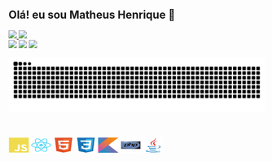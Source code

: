 ## Olá! eu sou Matheus Henrique 👋

<div>
  <a href="https://github.com/MatheusHenrique129">
  <img height="162em" src="https://github-readme-stats.vercel.app/api?username=MatheusHenrique129&hide=issues&show_icons=true&title_color=61dafb&text_color=FFFFFF&icon_color=61dafb&bg_color=20232a"/>
  <img height="162em" src="https://github-readme-stats.vercel.app/api/top-langs/?username=MatheusHenrique129&layout=compact&title_color=61dafb&text_color=FFFFFF&icon_color=61dafb&bg_color=20232a"/>
<div>

<div> 
<a href="https://www.linkedin.com/in/matheus-henrique-657841206/" target="_blank"><img src="https://img.shields.io/badge/-LinkedIn-%230077B5?style=for-the-badge&logo=linkedin&logoColor=white" target="_blank"></a>  
  <a href = "mailto: matheustennant@gmail.com"><img src="https://img.shields.io/badge/-Gmail-%23333?style=for-the-badge&logo=gmail&logoColor=white" target="_blank"></a>
  <a href="https://www.instagram.com/math_henrique.ofc/" target="_blank"><img src="https://img.shields.io/badge/-Instagram-8B008B?style=for-the-badge&logo=instagram&logoColor=white" target="_blank"></a>
 
  ![Snake animation](https://github.com/MatheusHenrique129/MatheusHenrique129/blob/output/github-contribution-grid-snake.svg) 
</div>
  
  ##
  
  <div style="display: inline_block"><br>
<img align="center" alt="Matheus-Js" height="30" width="40" src="https://raw.githubusercontent.com/devicons/devicon/master/icons/javascript/javascript-plain.svg">
<img align="center" alt="Matheus-React" height="30" width="40" src="https://raw.githubusercontent.com/devicons/devicon/master/icons/react/react-original.svg">
<img align="center" alt="Matheus-HTML" height="30" width="40" src="https://raw.githubusercontent.com/devicons/devicon/master/icons/html5/html5-original.svg">
<img align="center" alt="Matheus-CSS" height="30" width="40" src="https://raw.githubusercontent.com/devicons/devicon/master/icons/css3/css3-original.svg">
<img align="center" alt="Matheus-CSS" height="30" width="40" src="https://raw.githubusercontent.com/devicons/devicon/master/icons/kotlin/kotlin-original.svg">
<img align="center" alt="Matheus-CSS" height="30" width="40" src="https://raw.githubusercontent.com/devicons/devicon/master/icons/php/php-original.svg">
<img align="center" alt="Matheus-CSS" height="30" width="40" src="https://raw.githubusercontent.com/devicons/devicon/master/icons/java/java-original.svg">
</div>
